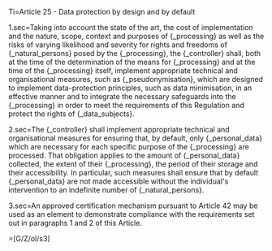 Ti=Article 25 - Data protection by design and by default

1.sec=Taking into account the state of the art, the cost of implementation and the nature, scope, context and purposes of {_processing} as well as the risks of varying likelihood and severity for rights and freedoms of {_natural_persons} posed by the {_processing}, the {_controller} shall, both at the time of the determination of the means for {_processing} and at the time of the {_processing} itself, implement appropriate technical and organisational measures, such as {_pseudonymisation}, which are designed to implement data-protection principles, such as data minimisation, in an effective manner and to integrate the necessary safeguards into the {_processing} in order to meet the requirements of this Regulation and protect the rights of {_data_subjects}.

2.sec=The {_controller} shall implement appropriate technical and organisational measures for ensuring that, by default, only {_personal_data} which are necessary for each specific purpose of the {_processing} are processed. That obligation applies to the amount of {_personal_data} collected, the extent of their {_processing}, the period of their storage and their accessibility. In particular, such measures shall ensure that by default {_personal_data} are not made accessible without the individual's intervention to an indefinite number of {_natural_persons}.

3.sec=An approved certification mechanism pursuant to Article 42 may be used as an element to demonstrate compliance with the requirements set out in paragraphs 1 and 2 of this Article.

=[G/Z/ol/s3]
